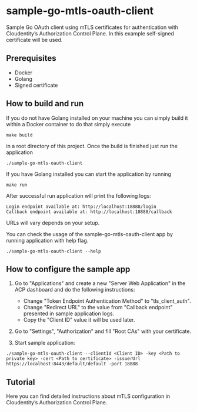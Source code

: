 # sample-go-mtls-oauth-client

Sample Go OAuth client using mTLS certificates for authentication with Cloudentity’s Authorization Control Plane. In this
example self-signed certificate will be used.

## Prerequisites

* Docker
* Golang
* Signed certificate

## How to build and run

If you do not have Golang installed on your machine you can simply
build it within a Docker container to do that simply execute 
```
make build
```
in a root directory of this project. Once the build is finished just run the 
application 
```
./sample-go-mtls-oauth-client
```

If you have Golang installed you can start the application by running 
```
make run
```

After successful run application will print the following logs:

```
Login endpoint available at: http://localhost:18888/login
Callback endpoint available at: http://localhost:18888/callback
```

URLs will vary depends on your setup.

You can check the usage of the sample-go-mtls-oauth-client app by running 
application with help flag.
```
./sample-go-mtls-oauth-client --help
```

## How to configure the sample app

1. Go to "Applications" and create a new "Server Web Application" in the ACP dashboard and do the following instructions: 
    * Change "Token Endpoint Authentication Method" to "tls_client_auth".
    * Change "Redirect URL" to the value from "Callback endpoint" presented in sample application logs.
    * Copy the "Client ID" value it will be used later.

2. Go to "Settings", "Authorization" and fill "Root CAs" with your certificate.

3. Start sample application:

```
./sample-go-mtls-oauth-client --clientId <Client ID> -key <Path to private key> -cert <Path to certificate> -issuerUrl https://localhost:8443/default/default -port 18888 
```

## Tutorial

Here you can find detailed instructions about mTLS configuration in Cloudentity’s Authorization Control Plane.